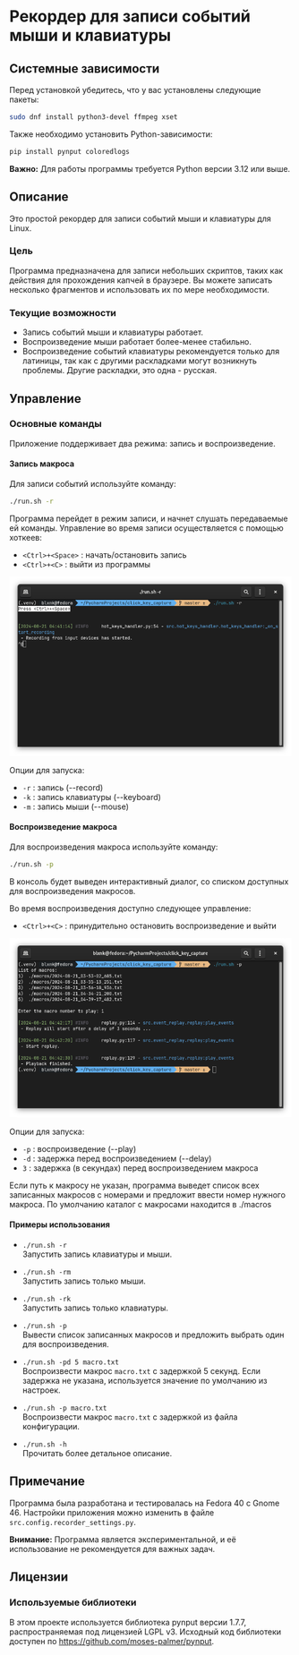 # Рекордер для записи событий мыши и клавиатуры

## Системные зависимости

Перед установкой убедитесь, что у вас установлены следующие пакеты:

```bash
sudo dnf install python3-devel ffmpeg xset
```

Также необходимо установить Python-зависимости:

```bash
pip install pynput coloredlogs
```

**Важно:** Для работы программы требуется Python версии 3.12 или выше.

## Описание

Это простой рекордер для записи событий мыши и клавиатуры для Linux.

### Цель

Программа предназначена для записи небольших скриптов, таких как действия для прохождения
капчей в браузере. Вы можете записать несколько фрагментов и использовать их по мере
необходимости.

### Текущие возможности

- Запись событий мыши и клавиатуры работает.
- Воспроизведение мыши работает более-менее стабильно.
- Воспроизведение событий клавиатуры рекомендуется только для латиницы, так как с другими
  раскладками могут возникнуть проблемы. Другие раскладки, это одна - русская.

## Управление

### Основные команды

Приложение поддерживает два режима: запись и воспроизведение.

#### Запись макроса

Для записи событий используйте команду:

```bash
./run.sh -r
```

Программа перейдет в режим записи, и начнет слушать передаваемые ей команды. Управление во
время записи осуществляется с помощью хоткеев:

- `<Ctrl>+<Space>` : начать/остановить запись
- `<Ctrl>+<C>` : выйти из программы

![recording_mode](./screenshots/macro_recording_mode.png)

Опции для запуска:

- `-r` : запись (--record)
- `-k` : запись клавиатуры (--keyboard)
- `-m` : запись мыши (--mouse)

#### Воспроизведение макроса

Для воспроизведения макроса используйте команду:

```bash
./run.sh -p
```

В консоль будет выведен интерактивный диалог, со списком доступных для воспроизведения
макросов.

Во время воспроизведения доступно следующее управление:

- `<Ctrl>+<C>` : принудительно остановить воспроизведение и выйти

![playback_mode](./screenshots/macro_playback_mode.png)

Опции для запуска:

- `-p` : воспроизведение (--play)
- `-d` : задержка перед воспроизведением (--delay)
- `3`  : задержка (в секундах) перед воспроизведением макроса

Если путь к макросу не указан, программа выведет список всех записанных макросов с
номерами и предложит ввести номер нужного макроса. По умолчанию каталог с макросами
находится в ./macros

#### Примеры использования

- `./run.sh -r`  
  Запустить запись клавиатуры и мыши.

- `./run.sh -rm`  
  Запустить запись только мыши.

- `./run.sh -rk`  
  Запустить запись только клавиатуры.

- `./run.sh -p`  
  Вывести список записанных макросов и предложить выбрать один для воспроизведения.

- `./run.sh -pd 5 macro.txt`  
  Воспроизвести макрос `macro.txt` с задержкой 5 секунд. Если задержка не указана,
  используется значение по умолчанию из настроек.

- `./run.sh -p macro.txt`  
  Воспроизвести макрос `macro.txt` с задержкой из файла конфигурации.

- `./run.sh -h`  
  Прочитать более детальное описание.

## Примечание

Программа была разработана и тестировалась на Fedora 40 с Gnome 46. Настройки приложения
можно изменить в файле `src.config.recorder_settings.py`.

**Внимание:** Программа является экспериментальной, и её использование не рекомендуется
для важных задач.

## Лицензии

### Используемые библиотеки

В этом проекте используется библиотека pynput версии 1.7.7, распространяемая под
лицензией LGPL v3. Исходный код библиотеки доступен
по https://github.com/moses-palmer/pynput.
